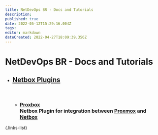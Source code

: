 ```yaml
---
title: NetDevOps BR - Docs and Tutorials
description: 
published: true
date: 2022-05-12T15:29:16.004Z
tags: 
editor: markdown
dateCreated: 2022-04-27T18:09:39.356Z
---
```


# NetDevOps BR - Docs and Tutorials

- ## [Netbox Plugins](./netbox/plugins)

  <br>
  
  - ### [Proxbox](./netbox/plugins/netbox-proxbox) <br> Netbox Plugin for integration between [Proxmox](https://www.proxmox.com/) and [Netbox](https://github.com/netbox-community/netbox) 
{.links-list}